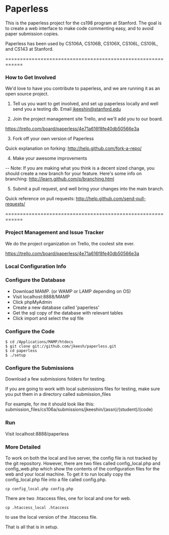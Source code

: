 # Paperless

This is the paperless project for the cs198 program at Stanford. 
The goal is to create a web interface to make code commenting 
easy, and to avoid paper submission copies.

Paperless has been used by CS106A, CS106B, CS106X, CS106L, CS109L, and CS143 at Stanford.

============================================================

### How to Get Involved

We'd love to have you contribute to paperless, and we are running it as an open source project. 

1) Tell us you want to get involved, and set up paperless locally and well send you a testing db. Email jkeeshin@stanford.edu

2) Join the project management site Trello, and we'll add you to our board.

https://trello.com/board/paperless/4e71a616f8fe40db50566e3a


3) Fork off your own version of Paperless

Quick explanation on forking: http://help.github.com/fork-a-repo/

4) Make your awesome improvements

-- Note: If you are making what you think is a decent sized change, you should create a new branch for your feature. Here's some info on branching: http://learn.github.com/p/branching.html

5) Submit a pull request, and well bring your changes into the main branch.

Quick reference on pull requests: http://help.github.com/send-pull-requests/

============================================================

### Project Management and Issue Tracker

We do the project organization on Trello, the coolest site ever.

https://trello.com/board/paperless/4e71a616f8fe40db50566e3a

### Local Configuration Info

### Configure the Database

- Download MAMP. (or WAMP or LAMP depending on OS)
- Visit localhost:8888/MAMP
- Click phpMyAdmin
- Create a new database called 'paperless'
- Get the sql copy of the database with relevant tables
- Click import and select the sql file

### Configure the Code

    $ cd /Applications/MAMP/htdocs
    $ git clone git://github.com/jkeesh/paperless.git
    $ cd paperless
    $ ./setup

### Configure the Submissions

Download a few submissions folders for testing.

If you are going to work with local submissions files for testing, 
make sure you put them in a directory called submission_files

For example, for me it should look like this:
    submission_files/cs106a/submissions/jkeeshin/(assn)/(student)/(code)

### Run

Visit localhost:8888/paperless


### More Detailed

To work on both the local and live server, the config file
is not tracked by the git repository. However, there are two
files called config_local.php and config_web.php which show the 
contents of the configuration files for the web and your local 
machine. To get it to run locally copy the config_local.php file
into a file called config.php.

    cp config_local.php config.php

There are two .htaccess files, one for local and one for web.

    cp .htaccess_local .htaccess 

to use the local version of the .htaccess file.

That is all that is in setup.
